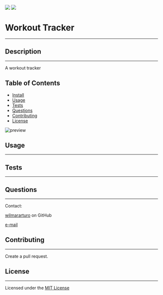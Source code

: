 ![](https://img.shields.io/badge/license-MIT%20License-blue)
![](https://travis-ci.com/wilmararturo/workout-tracker.svg?branch=main)

# Workout Tracker

---

## Description

---

A workout tracker

## Table of Contents

- [Install](#install)
- [Usage](#usage)
- [Tests](#tests)
- [Questions](#questions)
- [Contributing](#contributing)
- [License](#license)

![preview]()

## Usage

---

## Tests

---

## Questions

---

Contact:

[wilmararturo](https://github.com/wilmararturo) on GitHub

[e-mail](mailto:wilmars@gmail.com)

## Contributing

---

Create a pull request.

## License

---

Licensed under the [MIT License](https://api.github.com/licenses/mit)
